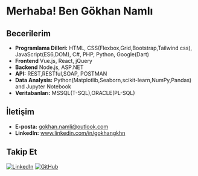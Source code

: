 # Merhaba! Ben Gökhan Namlı


## Becerilerim
- **Programlama Dilleri:** HTML, CSS(Flexbox,Grid,Bootstrap,Tailwind css), JavaScript(ES6,DOM), C#, PHP, Python, Google(Dart)
- **Frontend** Vue.js, React, jQuery
- **Backend** Node.js, ASP.NET
- **API:** REST,RESTful,SOAP, POSTMAN
- **Data Analysis:** Python(Matplotlib,Seaborn,scikit-learn,NumPy,Pandas) and Jupyter Notebook
- **Veritabanları:** MSSQL(T-SQL),ORACLE(PL-SQL)

## İletişim
- **E-posta:**  gokhan.namli@outlook.com
- **LinkedIn:** www.linkedin.com/in/gokhangkhn

## Takip Et
[![LinkedIn](https://img.shields.io/badge/LinkedIn-%230077B5.svg?style=for-the-badge&logo=linkedin&logoColor=white)](https://www.linkedin.com/in/gokhangkhn)
[![GitHub](https://img.shields.io/badge/GitHub-%2312100E.svg?style=for-the-badge&logo=github&logoColor=white)](https://www.github.com/GokhanGKHN)

